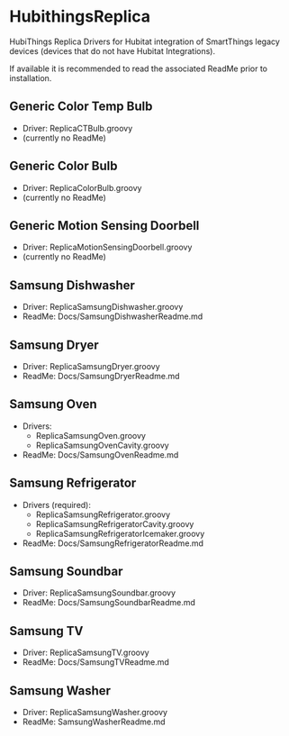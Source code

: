 # HubithingsReplica
HubiThings Replica Drivers for Hubitat integration of SmartThings legacy devices (devices that do not have Hubitat Integrations).

If available it is recommended to read the associated ReadMe prior to installation.

## Generic Color Temp Bulb
* Driver: ReplicaCTBulb.groovy
* (currently no ReadMe)

## Generic Color Bulb
* Driver: ReplicaColorBulb.groovy
* (currently no ReadMe)

##  Generic Motion Sensing Doorbell
* Driver: ReplicaMotionSensingDoorbell.groovy
* (currently no ReadMe)

## Samsung Dishwasher
* Driver: ReplicaSamsungDishwasher.groovy
* ReadMe: Docs/SamsungDishwasherReadme.md

## Samsung Dryer
* Driver: ReplicaSamsungDryer.groovy
* ReadMe: Docs/SamsungDryerReadme.md

## Samsung Oven
* Drivers:
  * ReplicaSamsungOven.groovy
  * ReplicaSamsungOvenCavity.groovy
* ReadMe: Docs/SamsungOvenReadme.md

## Samsung Refrigerator
* Drivers (required):
  * ReplicaSamsungRefrigerator.groovy
  * ReplicaSamsungRefrigeratorCavity.groovy
  * ReplicaSamsungRefrigeratorIcemaker.groovy
* ReadMe: Docs/SamsungRefrigeratorReadme.md
  
## Samsung Soundbar
* Driver: ReplicaSamsungSoundbar.groovy
* ReadMe: Docs/SamsungSoundbarReadme.md

## Samsung TV
* Driver: ReplicaSamsungTV.groovy
* ReadMe: Docs/SamsungTVReadme.md

## Samsung Washer
* Driver: ReplicaSamsungWasher.groovy
* ReadMe: SamsungWasherReadme.md


